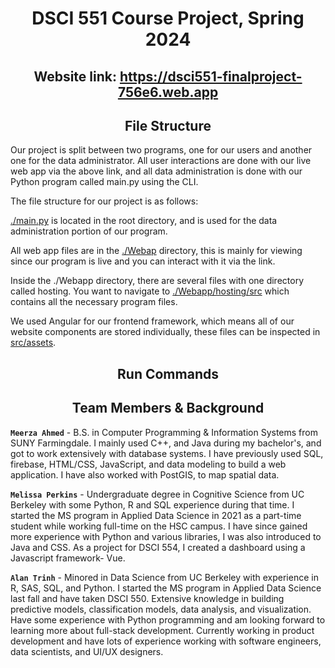 <h1 align="center">DSCI 551 Course Project, Spring 2024</h1>

<h2 align="center">Website link: <a href="https://dsci551-finalproject-756e6.web.app">https://dsci551-finalproject-756e6.web.app</a></h2>

<h2 align="center">File Structure</h2>

Our project is split between two programs, one for our users and another one for the data administrator. All user interactions are done with our live web app via the above link, and all data administration is done with our Python program called main.py using the CLI. 

The file structure for our project is as follows:

[./main.py](/main.py) is located in the root directory, and is used for the data administration portion of our program.

All web app files are in the [./Webap](./Webapp) directory, this is mainly for viewing since our program is live and you can interact with it via the link.   

Inside the ./Webapp directory, there are several files with one directory called hosting.
You want to navigate to [./Webapp/hosting/src](./Webapp/hosting/src) which contains all the necessary program files.

We used Angular for our frontend framework, which means all of our website components are stored individually, these files can be inspected in [src/assets](./Webapp/hosting/src/assets). 


<h2 align="center">Run Commands</h2>


<h2 align="center">Team Members & Background</h2>

**`Meerza Ahmed`** - B.S. in Computer Programming & Information Systems from SUNY Farmingdale. I mainly used C++, and Java during my bachelor's, and got to work extensively with database systems. I have previously used SQL, firebase, HTML/CSS, JavaScript, and data modeling to build a web application. I have also worked with PostGIS, to map spatial data.

**`Melissa Perkins`** - Undergraduate degree in Cognitive Science from UC Berkeley with some Python, R and SQL experience during that time. I started the MS program in Applied Data Science in 2021 as a part-time student while working full-time on the HSC campus. I have since gained more experience with Python and various libraries, I was also introduced to Java and CSS. As a project for DSCI 554, I created a dashboard using a Javascript framework- Vue.

**`Alan Trinh`** - Minored in Data Science from UC Berkeley with experience in R, SAS, SQL, and Python. I started the MS program in Applied Data Science last fall and have taken DSCI 550. Extensive knowledge in building predictive models, classification models, data analysis, and visualization. Have some experience with Python programming and am looking forward to learning more about full-stack development. Currently working in product development and have lots of experience working with software engineers, data scientists, and UI/UX designers.
